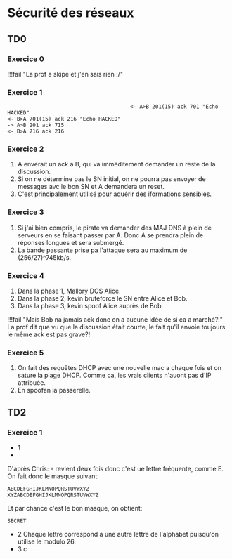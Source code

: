 # Sécurité des réseaux

## TD0

### Exercice 0

!!!fail "La prof a skipé et j'en sais rien :/"

### Exercice 1

```
                                       <- A>B 201(15) ack 701 "Echo HACKED"
<- B>A 701(15) ack 216 "Echo HACKED"
-> A>B 201 ack 715
<- B>A 716 ack 216
```

### Exercice 2

1. A enverait un ack a B, qui va imméditement demander un reste de la discussion. 
2. Si on ne détermine pas le SN initial, on ne pourra pas envoyer de messages avc le bon SN et A demandera un reset. 
6. C'est principalement utilisé pour aquérir des iformations sensibles. 

### Exercice 3

1. Si j'ai bien compris, le pirate va demander des MAJ DNS à plein de serveurs en se faisant passer par A. Donc A se prendra plein de réponses longues et sera submergé.
2. La bande passante prise pa l'attaque sera au maximum de (256/27)^745kb/s.

### Exercice 4

1. Dans la phase 1, Mallory DOS Alice.
2. Dans la phase 2, kevin bruteforce le SN entre Alice et Bob.
3. Dans la phase 3, kevin spoof Alice auprès de Bob.

!!!fail "Mais Bob na jamais ack donc on a aucune idée de si ca a marché?!"
    La prof dit que vu que la discussion était courte, le fait qu'il envoie toujours le même ack est pas grave?!
    
### Exercice 5

1. On fait des requêtes DHCP avec une nouvelle mac a chaque fois et on sature la plage DHCP. Comme ca, les vrais clients n'auont pas d'IP attribuée.
2. En spoofan la passerelle.

## TD2

### Exercice 1

 - 1
 - 
D'après Chris: `H` revient deux fois donc c'est ue lettre fréquente, comme E.
On fait donc le masque suivant:
```
ABCDEFGHIJKLMNOPQRSTUVWXYZ
XYZABCDEFGHIJKLMNOPQRSTUVWXYZ
```

Et par chance c'est le bon masque, on obtient:

```
SECRET
```

 - 2 Chaque lettre correspond à une autre lettre de l'alphabet puisqu'on utilise le modulo 26.
 - 3 c
